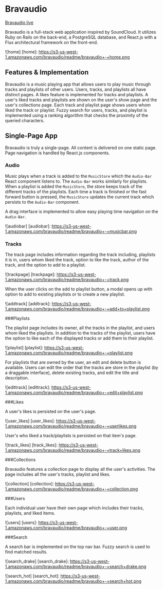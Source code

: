 # Bravaudio

[Bravaudio live][heroku]

[heroku]: http://www.bravaudio.com

Bravaudio is a full-stack web application inspired by SoundCloud.  It utilizes Ruby on Rails on the back-end, a PostgreSQL database, and React.js with a Flux architectural framework on the front-end.  

![home]
[home]: https://s3-us-west-1.amazonaws.com/bravaudio/readme/bravaudio+-+home.png

## Features & Implementation

Bravaudio is a music playing app that allows users to play music through tracks and playlists of other users. Users, tracks, and playlists all have distinct pages. A likes feature is implemented for tracks and playlists. A user's liked tracks and playlists are shown on the user's show page and the user's collections page. Each track and playlist page shows users whom liked the track or playlist. Fuzzy search for users, tracks, and playlist is implemented using a ranking algorithm that checks the proximity of the queried characters.

## Single-Page App

Bravaudio is truly a single-page. All content is delivered on one static page. Page navigation is handled by React.js components.

### Audio

Music plays when a track is added to the `MusicStore` which the `Audio-Bar` React component listens to. The `Audio-Bar` works similarly for playlists. When a playlist is added the `MusicStore`, the store keeps track of the different tracks of the playlists. Each time a track is finished or the fast forward button is pressed, the `MusicStore` updates the current track which persists to the `Audio-Bar` component.

A drag interface is implemented to allow easy playing time navigation on the `Audio-Bar`.

![audiobar]
[audiobar]: https://s3-us-west-1.amazonaws.com/bravaudio/readme/bravaudio+-+musicbar.png

### Tracks

The track page includes information regarding the track including, playlists it is in, users whom liked the track, option to like the track, author of the track, and the option to add to a playlist.

![trackpage]
[trackpage]: https://s3-us-west-1.amazonaws.com/bravaudio/readme/bravaudio+-+track.png


When the user clicks on the add to playlist button, a modal opens up with option to add to existing playlists or to create a new playlist.

![addtrack]
[addtrack]: https://s3-us-west-1.amazonaws.com/bravaudio/readme/bravaudio+-+add+to+playlist.png

###Playlists

The playlist page includes its owner, all the tracks in the playlist, and users whom liked the playlists. In addition to the tracks of the playlist, users have the option to like each of the displayed tracks or add them to their playlist.

![playlist]
[playlist]: https://s3-us-west-1.amazonaws.com/bravaudio/readme/bravaudio+-+playlist.png

For playlists that are owned by the user, an edit and delete button is available. Users can edit the order that the tracks are store in the playlist (by a draggable interface), delete existing tracks, and edit the title and description.

![edittrack]
[edittrack]: https://s3-us-west-1.amazonaws.com/bravaudio/readme/bravaudio+-+edit+playlist.png

###Likes

A user's likes is persisted on the user's page.

![user_likes]
[user_likes]: https://s3-us-west-1.amazonaws.com/bravaudio/readme/bravaudio+-+userlikes.png

User's who liked a track/playlists is persisted on that item's page.

![track_likes]
[track_likes]: https://s3-us-west-1.amazonaws.com/bravaudio/readme/bravaudio+-+track+likes.png

###Collections

Bravaudio features a collection page to display all the user's activities. The page includes all the user's tracks, playlist and likes.

![collection]
[collection]: https://s3-us-west-1.amazonaws.com/bravaudio/readme/bravaudio+-+collection.png

###Users

Each individual user have their own page which includes their tracks, playlists, and liked items.

![users]
[users]: https://s3-us-west-1.amazonaws.com/bravaudio/readme/bravaudio+-+user.png

###Search

A search bar is implemented on the top nav bar. Fuzzy search is used to find matched results.

![search_drake]
[search_drake]: https://s3-us-west-1.amazonaws.com/bravaudio/readme/bravaudio+-+search+drake.png

![search_hot]
[search_hot]: https://s3-us-west-1.amazonaws.com/bravaudio/readme/bravaudio+-+search+hot.png
